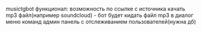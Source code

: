 musictgbot
функционал:
возможность по ссылке с источника качать mp3 файл(например soundcloud) - бот будет кидать файл mp3 в диалог
меню команд
админ панель с отслеживанием пользователей(нужна дб) 
